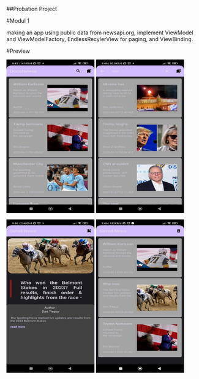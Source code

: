 ##Probation Project

#Modul 1

making an app using public data from newsapi.org, implement ViewModel and ViewModelFactory, EndlessRecylerView for paging, and ViewBinding.

#Preview

<img src="src/Main Page.jpg" alt="Main Page" width="230" height="400"> <img src="src/Search Page.jpg" alt="Search Page" width="230" height="400">

<img src="src/Detail Page.jpg" alt="Detail Page" width="230" height="400"> <img src="src/Saved Page.jpg" alt="Saved Page" width="230" height="400">

